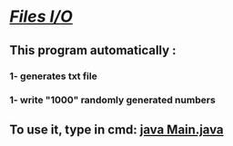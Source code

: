 # <i><u>Files I/O</u></i>
## This program automatically :
### 1- generates txt file
### 1- write "1000" randomly generated numbers
## To use it, type in cmd: <u>java Main.java</u>